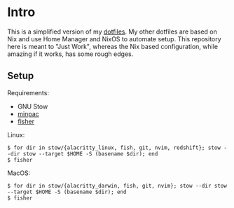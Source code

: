 # Intro

This is a simplified version of my [dotfiles](https://github.com/cideM/dotfiles). My other dotfiles are based on Nix and use Home Manager and NixOS to automate setup. This repository here is meant to "Just Work", whereas the Nix based configuration, while amazing if it works, has some rough edges.

## Setup

Requirements:

- GNU Stow
- [minpac](https://github.com/k-takata/minpac)
- [fisher](https://github.com/jorgebucaran/fisher)

Linux:

```shell
$ for dir in stow/{alacritty_linux, fish, git, nvim, redshift}; stow --dir stow --target $HOME -S (basename $dir); end
$ fisher
```

MacOS:

```shell
$ for dir in stow/{alacritty_darwin, fish, git, nvim}; stow --dir stow --target $HOME -S (basename $dir); end
$ fisher
```
